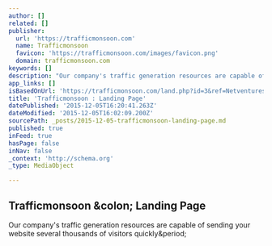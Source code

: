 ```yaml
---
author: []
related: []
publisher:
  url: 'https://trafficmonsoon.com'
  name: Trafficmonsoon
  favicon: 'https://trafficmonsoon.com/images/favicon.png'
  domain: trafficmonsoon.com
keywords: []
description: "Our company's traffic generation resources are capable of sending your website several thousands of visitors quickly."
app_links: []
isBasedOnUrl: 'https://trafficmonsoon.com/land.php?id=3&ref=Netventures'
title: 'Trafficmonsoon : Landing Page'
datePublished: '2015-12-05T16:20:41.263Z'
dateModified: '2015-12-05T16:02:09.200Z'
sourcePath: _posts/2015-12-05-trafficmonsoon-landing-page.md
published: true
inFeed: true
hasPage: false
inNav: false
_context: 'http://schema.org'
_type: MediaObject

---
```

<article style=""><h1>Trafficmonsoon &amp;colon; Landing Page</h1><p>Our company's traffic generation resources are capable of sending your website several thousands of visitors quickly&amp;period;</p></article>